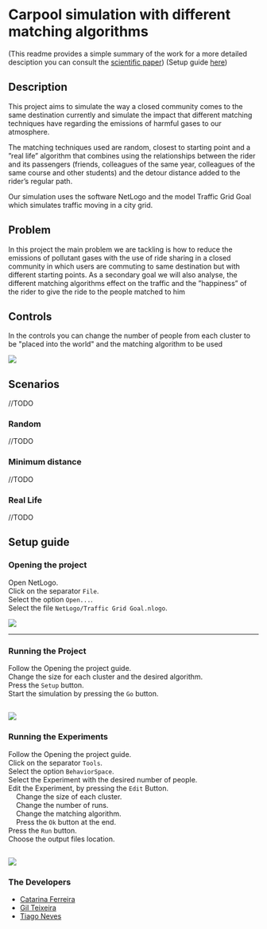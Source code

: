# Carpool simulation with different matching algorithms

(This readme provides a simple summary of the work for a more detailed desciption you can consult the [scientific paper](https://github.com/LivingCat/MSSI1819/blob/master/Ride_Sharing_in_FEUP__Last_Assignment.pdf))
(Setup guide [here](##setup-guide))

## Description
This project aims to simulate the way a closed community comes to the same destination currently and simulate the impact that different matching techniques have regarding the emissions of harmful gases to our atmosphere.

The matching techniques used are random, closest to starting point and a ”real life” algorithm that combines using the relationships between the rider and its passengers (friends, colleagues of the same year, colleagues of the same course and other students) and the detour distance added to the rider’s regular path.

Our simulation uses the software NetLogo and the model Traffic Grid Goal which simulates traffic moving in a city grid.

## Problem

In this project the main problem we are tackling is how to reduce the emissions of pollutant gases with the use of ride sharing in a closed community in which users are commuting to same destination but with different starting points. As a secondary goal we will also analyse, the different matching algorithms effect on the traffic and the ”happiness” of the rider to give the ride to the people matched to him 

## Controls

In the controls you can change the number of people from each cluster to be "placed into the world" and the matching algorithm to be used

![](https://github.com/LivingCat/MSSI1819/blob/master/docs/controls.png)

## Scenarios
//TODO
### Random
//TODO
### Minimum distance
//TODO
### Real Life
//TODO

## Setup guide
### Opening the project

Open NetLogo.  
Click on the separator `File`.  
Select the option `Open...`.  
Select the file `NetLogo/Traffic Grid Goal.nlogo`.  

![](https://github.com/LivingCat/MSSI1819/blob/master/docs/open.gif)

---

### Running the Project

Follow the Opening the project guide.  
Change the size for each cluster and the desired algorithm.  
Press the `Setup` button.  
Start the simulation by pressing the `Go` button.   

![](https://github.com/LivingCat/MSSI1819/blob/master/docs/run.gif)
---

### Running the Experiments

Follow the Opening the project guide.  
Click on the separator `Tools`.  
Select the option `BehaviorSpace`.  
Select the Experiment with the desired number of people.  
Edit the Experiment, by pressing the `Edit` Button.  
&nbsp;&nbsp;&nbsp;&nbsp;Change the size of each cluster.  
&nbsp;&nbsp;&nbsp;&nbsp;Change the number of runs.  
&nbsp;&nbsp;&nbsp;&nbsp;Change the matching algorithm.  
&nbsp;&nbsp;&nbsp;&nbsp;Press the `Ok` button at the end.    
Press the `Run` button.   
Choose the output files location.  

![](https://github.com/LivingCat/MSSI1819/blob/master/docs/exp.gif)
---


### The Developers

- [Catarina Ferreira](https://github.com/LivingCat)
- [Gil Teixeira](https://github.com/GilTeixeira)
- [Tiago Neves](https://github.com/Tiago-Seven)
